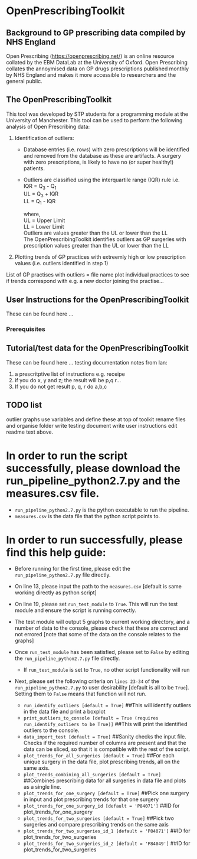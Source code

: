# OpenPrescribingToolkit 


##  Background to GP prescribing data compiled by NHS England

Open Prescribing (https://openprescribing.net/) is an online resource collated by the EBM DataLab at the University of Oxford. Open Prescribing collates the annoymised data on GP drugs prescriptions published monthly by NHS England and makes it more accessible to researchers and the general public. 

##  The OpenPrescribingToolkit
This tool was developed by STP students for a programming module at the University of Manchester. This tool can be used to perform the following analysis of Open Prescribing data:<br>
1. Identification of outliers:<br>
    *  Database entries (i.e. rows) with zero prescriptions will be identified and removed from the database as these are artifacts. A surgery with zero prescriptions, is likely to have no (or super healthy!) patients. <br>
    *  Outliers are classified using the interquartile range (IQR) rule i.e.<br>
            IQR = Q<sub>3</sub> - Q<sub>1</sub> <br>
            UL = Q<sub>3</sub> + IQR <br>
            LL = Q<sub>1</sub>  - IQR  <br>
        
        where,<br>
            UL = Upper Limit  <br>
            LL = Lower Limit <br>
        Outliers are values greater than the UL or lower than the LL<br>
        The OpenPrescribingToolkit identifies outliers as GP surgeries with prescription values greater than the UL or lower than the LL <br>
    
2. Plotting trends of GP practices with extreemly high or low prescription values (i.e. outliers identified in step 1)

List of GP practises with outliers = file name
plot individual practices to see if trends correspond with e.g. a new doctor joining the practise...

## User Instructions for the OpenPrescribingToolkit

These can be found here ...

### Prerequisites


## Tutorial/test data for the OpenPrescribingToolkit

These can be found here ...
testing documentation notes from Ian:
1. a prescritptive list of instructions e.g. receipe
2. if you do x, y and z; the result will be p,q r...
3. If you do not get result p, q, r do a,b,c

## TODO list
outlier graphs
use variables and define these at top of toolkit
rename files and organise folder
write testing document
write user instructions 
edit readme text above.


# In order to run the script successfully, please download the run_pipeline_python2.7.py and the measures.csv file.
  - `run_pipeline_python2.7.py` is the python executable to run the pipeline.
  - `measures.csv` is the data file that the python script points to.
  
  
# In order to run successfully, please find this help guide:
  - Before running for the first time, please edit the `run_pipeline_python2.7.py` file directly.
  - On line 13, please input the path to the `measures.csv` [default is same working directly as python script]
  - On line 19, please set `run_test_module` to `True`. This will run the test module and ensure the script is running correctly.
  - The test module will output 5 graphs to current working directory, and a number of data to the console, please check that these are correct and not errored [note that some of the data on the console relates to the graphs]
  - Once `run_test_module` has been satisfied, please set to `False` by editing the `run_pipeline_python2.7.py` file directly.
      - If `run_test_module` is set to `True`, no other script functionality will run
  
  - Next, please set the following criteria on `lines 23-34` of the `run_pipeline_python2.7.py` to user desirability [default is all to be `True`]. Setting them to `False` means that function will not run.
      - `run_identify_outliers [default = True]` ##This will identify outliers in the data file and print a boxplot
      - `print_outliers_to_console [default = True (requires run_identify_outliers to be True)]` ##This will print the identified outliers to the console.
      - `data_import_test [default = True]` ##Sanity checks the input file. Checks if the required number of columns are present and that the data can be sliced, so that it is compatible with the rest of the script.
      - `plot_trends_for_all_surgeries [default = True]` ##For each unique surgery in the data file, plot prescribing trends, all on the same axis.
      - `plot_trends_combining_all_surgeries [default = True]` ##Combines prescribing data for all surgeries in data file and plots as a single line.
      - `plot_trends_for_one_surgery [default = True]` ##Pick one surgery in input and plot prescribing trends for that one surgery
      - `plot_trends_for_one_surgery_id [default = 'P84071']` ##ID for plot_trends_for_one_surgery
      - `plot_trends_for_two_surgeries [default = True]` ##Pick two surgeries and compare prescribing trends on the same axis
      - `plot_trends_for_two_surgeries_id_1 [default = 'P84071']` ##ID for plot_trends_for_two_surgeries
      - `plot_trends_for_two_surgeries_id_2 [default = 'P84049']` ##ID for plot_trends_for_two_surgeries
